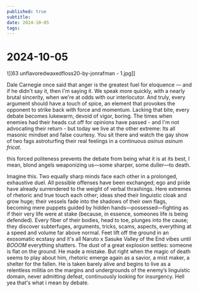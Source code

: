 ```yaml
---
published: true
subtitle: 
date: 2024-10-05
tags: 
---
```


# 2024-10-05

![[63 unflavoredwaxedfloss20-by-jonrafman - 1.jpg]]

Dale Carnegie once said that anger is the greatest fuel for eloquence — and if he didn't say it, then I'm saying it. We speak more quickly, with a nearly brutal sincerity, when we're at odds with our interlocutor. And truly, every argument should have a touch of spice, an element that provokes the opponent to strike back with force and momentum. Lacking that bite, every debate becomes lukewarm, devoid of vigor, boring. The times when enemies had their heads cut off for opinions have passed - and I'm not advocating their return - but today we live at the other extreme: Its all masonic mindset and false courtesy. You sit there and watch the gay show of two fags astroturfing their real feelings in a continuous *asinus asinum fricat*.

this forced politeness prevents the debate from being what it is at its best, I mean, blond angels weaponizing us—some sharper, some duller—to death. 

Imagine this. Two equally sharp minds face each other in a prolonged, exhaustive duel. All possible offenses have been exchanged; ego and pride have already surrendered to the weight of verbal thrashings. Here extremes of rhetoric and true touch each other; ideas shed their linguistic cloak and grow huge; their vessels fade into the shadows of their own flags, becoming mere puppets guided by hidden hands—possessed—fighting as if their very life were at stake (because, in essence, someones life is being defended). Every fiber of their bodies, head to toe, plunges into the cause; they discover subterfuges, arguments, tricks, scams, aspects, everything at a speed and volume far above normal. Feet lift off the ground in an exosomatic ecstasy and it's all Naruto x Sasuke Valley of the End vibes until *BOOOM* everything shatters. The dust of a great explosion settles: someone is flat on the ground. He made a mistake. But right when the magic of death seems to play about him, rhetoric emerge again as a savior, a mist maker, a shelter for the fallen. He is taken barely alive and  begins to live as a relentless militia on the margins and undergrounds of the enemy’s linguistic domain, never admitting defeat, continuously looking for insurgency. Hell yea that's what i mean by debate.